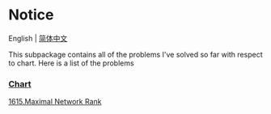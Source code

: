 
# Notice
English | [简体中文](https://github.com/cartoonYu/LeetCodeSolution/blob/master/src/main/java/org/LeetcodeSolution/Chart/README-ZN.md)

This subpackage contains all of the problems I've solved so far with respect to chart. Here is a list of the problems

### [Chart](https://github.com/cartoonYu/LeetCodeSolution/blob/master/src/main/java/org/LeetcodeSolution/Chart)
[1615.Maximal Network Rank](https://github.com/cartoonYu/LeetCodeSolution/blob/master/src/main/java/org/LeetcodeSolution/Chart/Solution1615.java)
